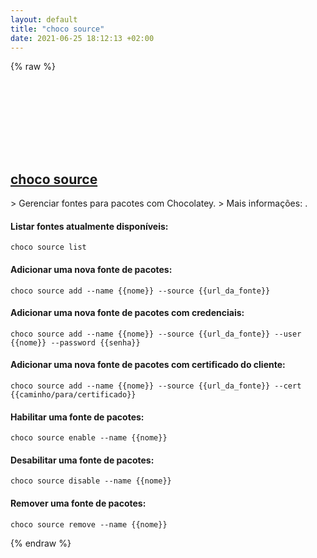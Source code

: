 ```yaml
---
layout: default
title: "choco source"
date: 2021-06-25 18:12:13 +02:00
---
```

{% raw %}
<h2 id="choco-source">
  <a href="/pt_br/windows/choco-source.html">choco source</a> <a href="#choco-source"><svg class="icon">
    <use href="/assets/images/unicode_sprite.svg#link" />
  </svg></a>
</h2>
> Gerenciar fontes para pacotes com Chocolatey.
> Mais informações: <https://chocolatey.org/docs/commands-source>.

#### Listar fontes atualmente disponíveis:
```shell
choco source list
```
#### Adicionar uma nova fonte de pacotes:
```shell
choco source add --name {{nome}} --source {{url_da_fonte}}
```
#### Adicionar uma nova fonte de pacotes com credenciais:
```shell
choco source add --name {{nome}} --source {{url_da_fonte}} --user {{nome}} --password {{senha}}
```
#### Adicionar uma nova fonte de pacotes com certificado do cliente:
```shell
choco source add --name {{nome}} --source {{url_da_fonte}} --cert {{caminho/para/certificado}}
```
#### Habilitar uma fonte de pacotes:
```shell
choco source enable --name {{nome}}
```
#### Desabilitar uma fonte de pacotes:
```shell
choco source disable --name {{nome}}
```
#### Remover uma fonte de pacotes:
```shell
choco source remove --name {{nome}}
```
{% endraw %}